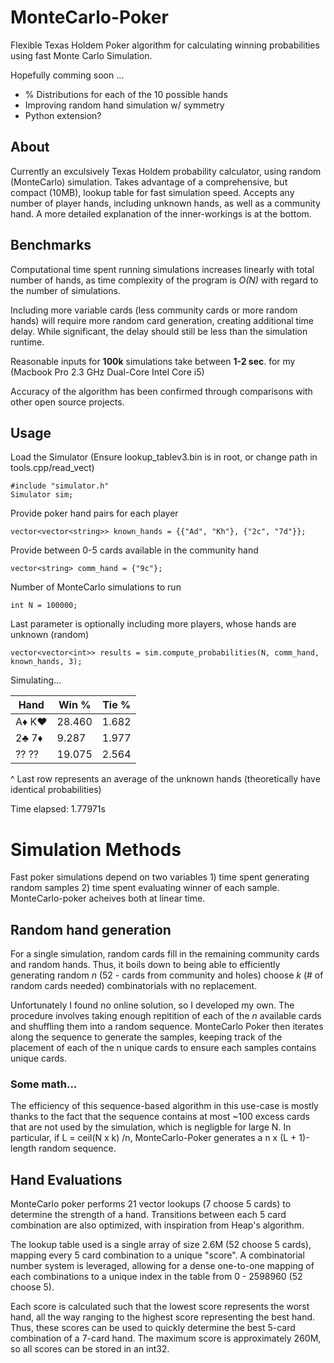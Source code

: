 # MonteCarlo-Poker
Flexible Texas Holdem Poker algorithm for calculating winning probabilities using fast Monte Carlo Simulation.

Hopefully comming soon ...

- % Distributions for each of the 10 possible hands
- Improving random hand simulation w/ symmetry
- Python extension?

## About
Currently an exculsively Texas Holdem probability calculator, using random (MonteCarlo) simulation. 
Takes advantage of a comprehensive, but compact (10MB), lookup table for fast simulation speed.
Accepts any number of player hands, including unknown hands, as well as a community hand. A more detailed
explanation of the inner-workings is at the bottom.

## Benchmarks
Computational time spent running simulations increases linearly with total number of hands, as time complexity
of the program is *O(N)* with regard to the number of simulations.

Including more variable cards (less community cards or more random hands) will require more random card generation, 
creating additional time delay. While significant, the delay should still be less than the simulation runtime.

Reasonable inputs for **100k** simulations take between **1-2 sec**. for my (Macbook Pro 2.3 GHz Dual-Core Intel Core i5)

Accuracy of the algorithm has been confirmed through comparisons with other open source projects.

## Usage

Load the Simulator (Ensure lookup_tablev3.bin is in root, or change path in tools.cpp/read_vect)

    #include "simulator.h"
    Simulator sim;

Provide poker hand pairs for each player 

    vector<vector<string>> known_hands = {{"Ad", "Kh"}, {"2c", "7d"}};

Provide between 0-5 cards available in the community hand

    vector<string> comm_hand = {"9c"};

Number of MonteCarlo simulations to run

    int N = 100000;

Last parameter is optionally including more players, whose hands are unknown (random)

    vector<vector<int>> results = sim.compute_probabilities(N, comm_hand, known_hands, 3);
    
Simulating...

|Hand  |  Win %|  Tie %|
|------|-------|-------|
|A♦ K♥ |28.460 |  1.682|
|2♣ 7♦ | 9.287 |  1.977|
|?? ?? |19.075 |  2.564|

^ Last row represents an average of the unknown hands (theoretically have identical probabilities)

Time elapsed: 1.77971s


# Simulation Methods
Fast poker simulations depend on two variables 1) time spent generating random samples 2) time spent evaluating winner of each sample.
MonteCarlo-poker acheives both at linear time.

## Random hand generation
For a single simulation, random cards fill in the remaining community cards and random hands. Thus, it boils down to being able to efficiently
generating random *n* (52 - cards from community and holes) choose *k* (# of random cards needed) combinatorials with no replacement. 

Unfortunately I found no online solution, so I developed my own. The procedure involves taking enough repitition of each of the *n* available cards
and shuffling them into a random sequence. MonteCarlo Poker then iterates along the sequence to generate the samples, keeping track of the placement 
of each of the n unique  cards to ensure each samples contains unique cards.

### Some math...
The efficiency of this sequence-based algorithm in this use-case is mostly thanks to the fact that the sequence contains at most ~100 excess cards that are not used by the simulation, which is negligble for large N. In particular, if L = ceil(N x k) /n, MonteCarlo-Poker generates a n x (L + 1)-length random sequence.

## Hand Evaluations
MonteCarlo poker performs 21 vector lookups (7 choose 5 cards) to determine the strength of a hand. Transitions between each 5 card combination
are also optimized, with inspiration from Heap's algorithm.

The lookup table used is a single array of size 2.6M (52 choose 5 cards), mapping every 5 card combination to a unique "score". A combinatorial 
number system is leveraged, allowing for a dense one-to-one mapping of each combinations to a unique index in the table from 0 - 2598960 (52 choose 5).

Each score is calculated such that the lowest score represents the worst hand, all the way ranging to the highest score representing the best hand. 
Thus, these scores can be used to quickly determine the best 5-card combination of a 7-card hand. The maximum score is approximately 260M, so all scores can be
stored in an int32.






